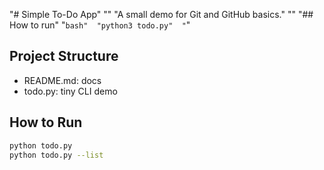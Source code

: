 "# Simple To-Do App" 
"" 
"A small demo for Git and GitHub basics." 
"" 
"## How to run" 
"```bash" 
"python3 todo.py" 
"```" 

## Project Structure
- README.md: docs
- todo.py: tiny CLI demo

## How to Run
```bash
python todo.py
python todo.py --list
```
